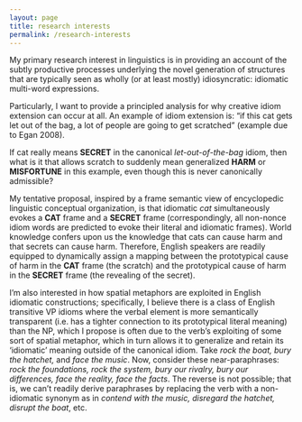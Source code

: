 ```yaml
---
layout: page
title: research interests
permalink: /research-interests
---
```


My primary research interest in linguistics is in providing an account of the subtly productive processes underlying the novel generation of structures that are typically seen as wholly (or at least mostly) idiosyncratic: idiomatic multi-word expressions. 

Particularly, I want to provide a principled analysis for why creative idiom extension can occur at all. An example of idiom extension is: “if this cat gets let out of the bag, a lot of people are going to get scratched” (example due to Egan 2008). 

If cat really means **SECRET** in the canonical *let-out-of-the-bag* idiom, then what is it that allows scratch to suddenly mean generalized **HARM** or **MISFORTUNE** in this example, even though this is never canonically admissible? 

My tentative proposal, inspired by a frame semantic view of encyclopedic linguistic conceptual organization, is that idiomatic *cat* simultaneously evokes a **CAT** frame and a **SECRET** frame (correspondingly, all non-nonce idiom words are predicted to evoke their literal and idiomatic frames). World knowledge confers upon us the knowledge that cats can cause harm and that secrets can cause harm. Therefore, English speakers are readily equipped to dynamically assign a mapping between the prototypical cause of harm in the **CAT** frame (the scratch) and the prototypical cause of harm in the **SECRET** frame (the revealing of the secret).


I’m also interested in how spatial metaphors are exploited in English idiomatic constructions; specifically, I believe there is a class of English transitive VP idioms where the verbal element is more semantically transparent (i.e. has a tighter connection to its prototypical literal meaning) than the NP, which I propose is often due to the verb’s exploiting of some sort of spatial metaphor, which in turn allows it to generalize and retain its ‘idiomatic’ meaning outside of the canonical idiom. Take *rock the boat, bury the hatchet,* and *face the music*. Now, consider these near-paraphrases: *rock the foundations, rock the system, bury our rivalry, bury our differences, face the reality, face the facts*. The reverse is not possible; that is, we can’t readily derive paraphrases by replacing the verb with a non-idiomatic synonym as in *contend with the music, disregard the hatchet, disrupt the boat*, etc.
